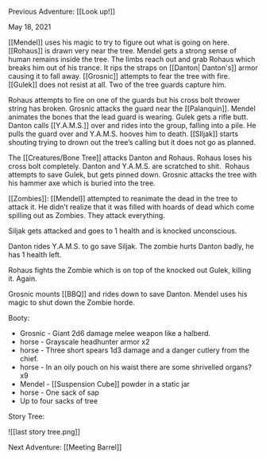 Previous Adventure: [[Look up!]]

May 18, 2021

[[Mendel]] uses his magic to try to figure out what is going on here. [[Rohaus]] is drawn very near the tree. Mendel gets a strong sense of human remains inside the tree. The limbs reach out and grab Rohaus which breaks him out of his trance. It rips the straps on [[Danton| Danton's]] armor causing it to fall away. [[Grosnic]] attempts to fear the tree with fire. [[Gulek]] does not resist at all. Two of the tree guards capture him. 

Rohaus attempts to fire on one of the guards but his cross bolt thrower string has broken. Grosnic attacks the guard near the [[Palanquin]]. Mendel animates the bones that the lead guard is wearing. Gulek gets a rifle butt. Danton calls [[Y.A.M.S.]] over and rides into the group, falling into a pile. He pulls the guard over and Y.A.M.S. hooves him to death. [[SIljak]] starts shouting trying to drown out the tree’s calling but it does not go as planned. 

The [[Creatures/Bone Tree]] attacks Danton and Rohaus. Rohaus loses his cross bolt completely. Danton and Y.A.M.S. are scratched to shit.  Rohaus attempts to save Gulek, but gets pinned down. Grosnic attacks the tree with his hammer axe which is buried into the tree. 

[[Zombies]]: [[Mendel]] attempted to reanimate the dead in the tree to attack it. He didn’t realize that it was filled with hoards of dead which come spilling out as Zombies. They attack everything. 

Siljak gets attacked and goes to 1 health and is knocked unconscious. 

Danton rides Y.A.M.S. to go save Siljak. The zombie hurts Danton badly, he has 1 health left. 

Rohaus fights the Zombie which is on top of the knocked out Gulek, killing it. Again.

Grosnic mounts [[BBQ]] and rides down to save Danton. Mendel uses his magic to shut down the Zombie horde. 

Booty: 
* Grosnic - Giant 2d6 damage melee weapon like a halberd. 
* horse - Grayscale headhunter armor x2
* horse - Three short spears 1d3 damage and a danger cutlery from the chief.
* horse - In an oily pouch on his waist there are some shrivelled organs? x9
* Mendel - [[Suspension Cube]] powder in a static jar
* horse - One sack of sap
* Up to four sacks of tree 

Story Tree:

![[last story tree.png]]

Next Adventure: [[Meeting Barrel]]
